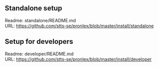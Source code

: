 ## Standalone setup
Readme: standalone/README.md   
URL: https://github.com/stts-se/pronlex/blob/master/install/standalone

## Setup for developers
Readme: developer/README.md   
URL: https://github.com/stts-se/pronlex/blob/master/install/developer

